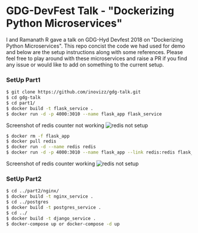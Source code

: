 # GDG-DevFest Talk - "Dockerizing Python Microservices"

I and Ramanath R gave a talk on GDG-Hyd Devfest 2018 on "Dockerizing Python Microservices". This repo concist the code we had used for demo and below are the setup instructions along with some references. Please feel free to play around with these microservices and raise a PR if you find any issue or would like to add on something to the current setup.

### SetUp Part1

```sh
$ git clone https://github.com/inovizz/gdg-talk.git
$ cd gdg-talk
$ cd part1/
$ docker build -t flask_service .
$ docker run -d -p 4000:3010 --name flask_app flask_service
```
Screenshot of redis counter not working
![redis not setup](https://raw.githubusercontent.com/inovizz/gdg-talk/master/part1/woredis.png)
```sh
$ docker rm -f flask_app
$ docker pull redis
$ docker run -d --name redis redis
$ docker run -d -p 4000:3010 --name flask_app --link redis:redis flask_service
```
Screenshot of redis counter working
![redis not setup](https://raw.githubusercontent.com/inovizz/gdg-talk/master/part1/wredis.png)

### SetUp Part2
```sh
$ cd ../part2/nginx/
$ docker build -t nginx_service .
$ cd ../postgres
$ docker build -t postgres_service .
$ cd ../
$ docker build -t django_service .
$ docker-compose up or docker-compose -d up
```
